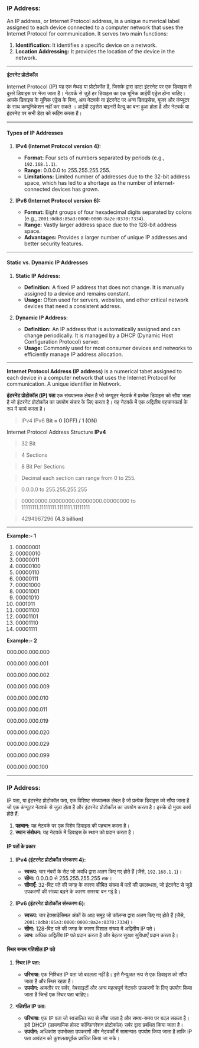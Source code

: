 ### IP Address:

An IP address, or Internet Protocol address, is a unique numerical label assigned to each device connected to a computer network that uses the Internet Protocol for communication. It serves two main functions:

1. **Identification:** It identifies a specific device on a network.
2. **Location Addressing:** It provides the location of the device in the network.

---
**इंटरनेट प्रोटोकॉल**

Internet Protocol (IP) यह एक मेथड या प्रोटोकॉल है, जिसके द्वारा डाटा इंटरनेट पर एक डिवाइस से दूसरे डिवाइस पर भेजा जाता है। नेटवर्क से जुड़े हर डिवाइस का एक यूनिक आईपी एड्रेस होना चाहिए। आपके डिवाइस के यूनिक एड्रेस के बिना, आप नेटवर्क या इंटरनेट पर अन्य डिवाइसेस, यूजर और कंप्यूटर के साथ कम्युनिकेशन नहीं कर सकते । आईपी एड्रसेस बाइनरी वैल्यू का बना हुआ होता है और नेटवर्क या इंटरनेट पर सभी डेटा को रूटिंग करता हैं।

---

#### Types of IP Addresses

1. **IPv4 (Internet Protocol version 4):**
   - **Format:** Four sets of numbers separated by periods (e.g., `192.168.1.1`).
   - **Range:** 0.0.0.0 to 255.255.255.255.
   - **Limitations:** Limited number of addresses due to the 32-bit address space, which has led to a shortage as the number of internet-connected devices has grown.

2. **IPv6 (Internet Protocol version 6):**
   - **Format:** Eight groups of four hexadecimal digits separated by colons (e.g., `2001:0db8:85a3:0000:0000:8a2e:0370:7334`).
   - **Range:** Vastly larger address space due to the 128-bit address space.
   - **Advantages:** Provides a larger number of unique IP addresses and better security features.
---
#### Static vs. Dynamic IP Addresses

1. **Static IP Address:**
   - **Definition:** A fixed IP address that does not change. It is manually assigned to a device and remains constant.
   - **Usage:** Often used for servers, websites, and other critical network devices that need a consistent address.

2. **Dynamic IP Address:**
   - **Definition:** An IP address that is automatically assigned and can change periodically. It is managed by a DHCP (Dynamic Host Configuration Protocol) server.
   - **Usage:** Commonly used for most consumer devices and networks to efficiently manage IP address allocation.
  
---


**Internet Protocol Address (IP address)** is a numerical tabet assigned to each device in a computer network that uses the
Internet Protocol for communication. A unique identifier in Network.

**इंटरनेट प्रोटोकॉल (IP) पता** एक संख्यात्मक लेबल है जो कंप्यूटर नेटवर्क में प्रत्येक डिवाइस को सौंपा जाता है जो इंटरनेट प्रोटोकॉल का उपयोग संचार के लिए करता है। यह नेटवर्क में एक अद्वितीय पहचानकर्ता के रूप में कार्य करता है।

> IPv4
> IPv6
**Bit = 0 (OFF) / 1 (ON)**

Internet Protocol Address Structure 
**IPv4**

> 32 Bit

> 4 Sections

> 8 Bit Per Sections

> Decimal each section can range from 0 to 255.

> 0.0.0.0 to 255.255.255.255

> 00000000.00000000.00000000.00000000 to 11111111.11111111.1111111.11111111

> 4294967296  **(4.3 billion)**


---

**Example:- 1**
1. 00000001
2. 00000010
3. 00000011
4. 00000100
5. 00000110
6. 00000111
7. 00001000
8. 00001001
9. 00001010
10. 0001011
11. 00001100
12. 00001101
13. 00001110
14. 00001111

**Example:- 2**

000.000.000.000                                                                                              

000.000.000.001

000.000.000.002

000.000.000.009

000.000.000.010

000.000.000.011

000.000.000.019

000.000.000.020

000.000.000.029

000.000.000.099

000.000.000.100

---

### IP Address:

IP पता, या इंटरनेट प्रोटोकॉल पता, एक विशिष्ट संख्यात्मक लेबल है जो प्रत्येक डिवाइस को सौंपा जाता है जो एक कंप्यूटर नेटवर्क से जुड़ा होता है और इंटरनेट प्रोटोकॉल का उपयोग करता है। इसके दो मुख्य कार्य होते हैं:

1. **पहचान:** यह नेटवर्क पर एक विशेष डिवाइस की पहचान करता है।
2. **स्थान संबोधन:** यह नेटवर्क में डिवाइस के स्थान को प्रदान करता है।

#### IP पतों के प्रकार

1. **IPv4 (इंटरनेट प्रोटोकॉल संस्करण 4):**
   - **स्वरूप:** चार नंबरों के सेट जो अवधि द्वारा अलग किए गए होते हैं (जैसे, `192.168.1.1`)।
   - **सीमा:** 0.0.0.0 से 255.255.255.255 तक।
   - **सीमाएँ:** 32-बिट पते की जगह के कारण सीमित संख्या में पतों की उपलब्धता, जो इंटरनेट से जुड़े उपकरणों की संख्या बढ़ने के कारण समस्या बन गई है।

2. **IPv6 (इंटरनेट प्रोटोकॉल संस्करण 6):**
   - **स्वरूप:** चार हेक्साडेसिमल अंकों के आठ समूह जो कॉलन्स द्वारा अलग किए गए होते हैं (जैसे, `2001:0db8:85a3:0000:0000:8a2e:0370:7334`)।
   - **सीमा:** 128-बिट पते की जगह के कारण विशाल संख्या में अद्वितीय IP पते।
   - **लाभ:** अधिक अद्वितीय IP पते प्रदान करता है और बेहतर सुरक्षा सुविधाएँ प्रदान करता है।

#### स्थिर बनाम गतिशील IP पते

1. **स्थिर IP पता:**
   - **परिभाषा:** एक निश्चित IP पता जो बदलता नहीं है। इसे मैन्युअल रूप से एक डिवाइस को सौंपा जाता है और स्थिर रहता है।
   - **उपयोग:** आमतौर पर सर्वर, वेबसाइटों और अन्य महत्वपूर्ण नेटवर्क उपकरणों के लिए उपयोग किया जाता है जिन्हें एक स्थिर पता चाहिए।

2. **गतिशील IP पता:**
   - **परिभाषा:** एक IP पता जो स्वचालित रूप से सौंपा जाता है और समय-समय पर बदल सकता है। इसे DHCP (डायनामिक होस्ट कॉन्फ़िगरेशन प्रोटोकॉल) सर्वर द्वारा प्रबंधित किया जाता है।
   - **उपयोग:** अधिकांश उपभोक्ता उपकरणों और नेटवर्कों में सामान्यतः उपयोग किया जाता है ताकि IP पता आवंटन को कुशलतापूर्वक प्रबंधित किया जा सके।
